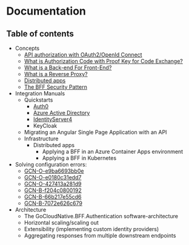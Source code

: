 # Documentation

## Table of contents 

- Concepts
  - [API authorization with OAuth2/OpenId Connect](/concepts/api-authorization/)
  - [What is Authorization Code with Proof Key for Code Exchange?](/concepts/what-is-pkce)
  - [What is a Back-end For Front-End?](/concepts/what-is-a-bff)
  - [What is a Reverse Proxy?](/concepts/what-is-a-reverse-proxy)
  - [Distributed apps](/concepts/distributed-apps)
  - [The BFF Security Pattern](/concepts/bff-security-pattern)
- Integration Manuals
  - Quickstarts
    - [Auth0](/integration-manuals/quickstarts/auth0/quickstart)
    - [Azure Active Directory](/integration-manuals/quickstarts/azuread/quickstart)
    - [IdentityServer4](/integration-manuals/quickstarts/identityserver4/quickstart)
    - KeyCloak
  - Migrating an Angular Single Page Application with an API
  - Infrastructure
    - Distributed apps
      - Applying a BFF in an Azure Container Apps environment
      - Applying a BFF in Kubernetes
- Solving configuration errors:
  - [GCN-O-e9ba6693bb0e](/errors/gcn-o-e9ba6693bb0e)
  - [GCN-O-e0180c31edd7](/errors/gcn-o-e0180c31edd7)
  - [GCN-O-427413a281d9](/errors/gcn-o-427413a281d9)
  - [GCN-B-f204c0800192](/errors/gcn-b-f204c0800192)
  - [GCN-B-66b217e55cd6](/errors/gcn-b-66b217e55cd6)
  - [GCN-B-7072e626c679](/errors/gcn-b-7072e626c679)
- Architecture
  - The GoCloudNative.BFF.Authentication software-architecture
  - Horizontal scaling/scaling out
  - Extensibility (implementing custom identity providers)
  - Aggregating responses from multiple downstream endpoints
